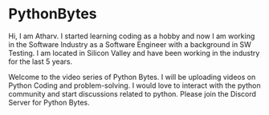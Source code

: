 # PythonBytes

Hi, I am Atharv.  I started learning coding as a hobby and now I am working in the Software Industry as a Software Engineer with a background in SW Testing. I am located in Silicon Valley and have been working in the industry for the last 5 years. 

Welcome to the video series of Python Bytes. I will be uploading videos on Python Coding and problem-solving.
I would love to interact with the python community and start discussions related to python. Please join the Discord Server for Python Bytes. 
